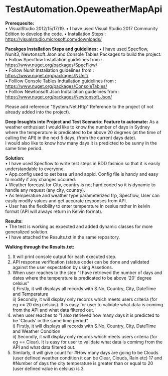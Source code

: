 # TestAutomation.OpeweatherMapApi

<b>Prerequesite:</b><br>
•	VisualStudio 2012/15/17/19.
•	I have used Visual Studio 2017 Community Edition to develop the code.
•	Installation Steps : https://visualstudio.microsoft.com/downloads/

<b>Pacakges Installation Steps and guidelines:</b>
•	I have used Specflow, Nunit3, Newtonsoft.Json and Console Tables Packages to build the project.<br>
•	Follow Specflow Installation guidelines from : https://www.nuget.org/packages/SpecFlow/<br>
•	Follow Nunit Installation guidelines from : https://www.nuget.org/packages/NUnit/<br>
•	Folllow Console Tables Indtallation guidelines from : https://www.nuget.org/packages/ConsoleTables/<br>
•	Folllow Newtonsoft.Json Indtallation guidelines from : https://www.nuget.org/packages/Newtonsoft.Json/<br>

Please add reference "System.Net.Http" Reference to the project (if not already added into the project).

<b>Deep Insughts into Project and Test Scenario:</b>
<b>Feature to automate:</b>
As a weather enthusiast I would like to know the number of days in Sydney where the temperature is predicated to be above 20 degrees 
(at the time of calling the API) in the next 5 days, (from the current days date).<br>
I would also like to know how many days it is predicted to be sunny in the same time period.<br>

<b>Solution:</b><br>
•	I have used Specflow to write test steps in BDD fashion so that it is easily understandable to everyone.<br>
•	App.config used to set base url and appid. Config file is handy and easy to modify if any changes occured.<br>
•	Weather forecast for City, country is not hard coded so it is dynamic to handle any request (any city, country).<br>
•	As temperature and weather type parameterized frp, Specflow, User can easily modify values and get accurate responses from API.<br>
•	User has the flexibility to enter temperature in cesius rather in kelvin format (API will always return in Kelvin format). <br>

<b>Results:</b><br>
•	The test is working as expected and added dynamic classes for more generalized solution.<br>
•	I have attached the Results.txt in the same repository. <br>

<b>Walking through the Results.txt:</b><br>
1) It will print console output for each executed step.<br>
2) API response verification (status code) can be done and validated against the user expectation by using Assetions.<br>
3) When user reaches to the step "I have retrieved the number of days and dates where the temperature is predicated to be above '20' degree celsius"<br>
    i) Firstly, it will displays all records with S.No, Country, City, DateTime and Temperature<br>
    ii) Secondly, it will display only records which meets users criteria (for eg >= 20 deg celsius). It is easy for user to validate what data is comimg from the API and what data filtered out.<br>
4) when user reaches to "I also retrieved  how many days it is predicted to be 'Clouds' in the same time period"<br>
    i) Firstly, it will displays all records with S.No, Country, City, DateTime and Weather Condition<br>
    ii) Secondly, it will display only records which meets users criteria (for eg == Clear). It is easy for user to validate what data is comimg from the API and what data filtered out.<br>
5) Similarly, it will give count for #How many days are going to be Clouds (user defined weather condition it can be Clear, Clouds, Rain etc) 17 and #Number of days the city temperature is greater than or equal to 20 (user defined value in celsius) is 3.<br>

